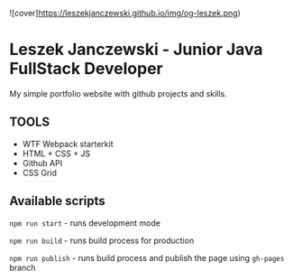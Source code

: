 ![cover]https://leszekjanczewski.github.io/img/og-leszek.png)

# Leszek Janczewski - Junior Java FullStack Developer

My simple portfolio website with github projects and skills.

## TOOLS
- WTF Webpack starterkit
- HTML + CSS + JS
- Github API
- CSS Grid

## Available scripts

`npm run start` - runs development mode

`npm run build` - runs build process for production

`npm run publish` - runs build process and publish the page using `gh-pages` branch

